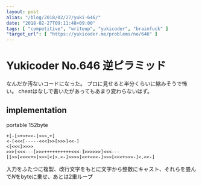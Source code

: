 ```yaml
---
layout: post
alias: "/blog/2018/02/27/yuki-646/"
date: "2018-02-27T09:11:48+09:00"
tags: [ "competitive", "writeup", "yukicoder", "brainfuck" ]
"target_url": [ "https://yukicoder.me/problems/no/646" ]
---
```


# Yukicoder No.646 逆ピラミッド

なんだか汚ないコードになった。
プロに見せると半分くらいに縮みそうで怖い。
cheatはなしで書いたがあってもあまり変わらないはず。

## implementation

portable $152$byte

``` brainfuck
+[-[>+>+<<-]>>>,+]
<-[<<<[-----<<<]>>[>>>]<<-]
<[<<<]>>>>
>>>[<<<---[>>>++++++++++<<<-]>>>>>>]<<<---
[[>>[<<<<+>]>>>[<[>.<-]>>>>]<<+<<<-]>>>[<<<+>>>-]<.<<-]
```

入力をふたつに複製、改行文字をもとに文字から整数にキャスト、それらを畳んで$N$をbyteに乗せ、あとは2重ループ
